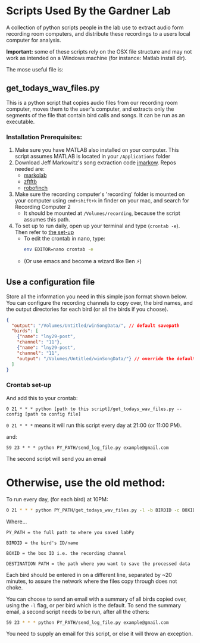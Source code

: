# Scripts Used By the Gardner Lab

A collection of python scripts people in the lab use to extract audio form
recording room computers, and distribute these recordings to a users local
computer for analysis.

**Important:** some of these scripts rely on the OSX file structure and may
not work as intended on a Windows machine (for instance: Matlab install dir).

The mose useful file is:

## get_todays_wav_files.py

This is a python script that copies audio files from our recording room computer,
moves them to the user's computer, and extracts only the segments of the file
that contain bird calls and songs. It can be run as an executable.

### Installation Prerequisites:

  1. Make sure you have MATLAB also installed on your computer. This script assumes MATLAB is located in your `/Applications` folder
  1. Download Jeff Markowitz's song extraction code [jmarkow](https://github.com/jmarkow/). Repos needed are:
      - [markolab](https://github.com/jmarkow/markolab)
      - [zftftb](https://github.com/jmarkow/zftftb)
      - [robofinch](https://github.com/jmarkow/robofinch)
  1. Make sure the recording computer's 'recording' folder is mounted on your computer using 
  `cmd+shift+k` in finder on your mac, and search for Recording Computer 2
      - It should be mounted at `/Volumes/recording`, because the script assumes this path.
  1. To set up to run daily, open up your terminal and type (`crontab -e`). Then refer to [the set-up](#crontab-set-up)
      - To edit the crontab in nano, type:
        ```bash
        env EDITOR=nano crontab -e
        ```
      - (Or use emacs and become a wizard like Ben :zap:)

## Use a configuration file

Store all the information you need in this simple json format shown below.
You can configure the recording channels to copy over, the bird names, and
the output directories for each bird (or all the birds if you choose).

```json
{
  "output": "/Volumes/Untitled/winSongData/", // default savepath
  "birds": [
    {"name": "lny29-post",
    "channel": "11"},
    {"name": "lny29-post",
    "channel": "11",
    "output": "/Volumes/Untitled/winSongData/"} // override the default savepath for specific birds
  ]
}
```

### Crontab set-up

And add this to your crontab:

`0 21 * * * python [path to this script]/get_todays_wav_files.py --config [path to config file]`

`0 21 * * *` means it will run this script every day at 21:00 (or 11:00 PM).


and:

`59 23 * * * python PY_PATH/send_log_file.py example@gmail.com`

The second script will send you an email 

# Otherwise, use the old method:

To run every day, (for each bird) at 10PM:
```bash
0 21 * * * python PY_PATH/get_todays_wav_files.py -l -b BIRDID -c BOXID -d DESTINATION_PATH
```

Where...
```
PY_PATH = the full path to where you saved labPy

BIRDID = the bird's ID/name

BOXID = the box ID i.e. the recording channel

DESTINATION PATH = the path where you want to save the processed data
```

Each bird should be entered in on a different line, separated by ~20 minutes, to assure the network where the files copy through does not choke.

You can choose to send an email with a summary of all birds copied over, using the `-l` flag, or per bird which is the default. To send the summary email, a second script needs to be run, after all the others:

```bash
59 23 * * * python PY_PATH/send_log_file.py example@gmail.com
```

You need to supply an email for this script, or else it will throw an exception.
